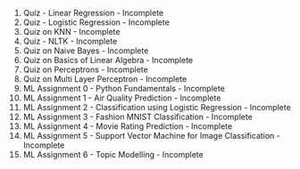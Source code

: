 01. Quiz - Linear Regression - Incomplete
02. Quiz - Logistic Regression - Incomplete
03. Quiz on KNN - Incomplete
04. Quiz - NLTK - Incomplete
05. Quiz on Naive Bayes - Incomplete
06. Quiz on Basics of Linear Algebra - Incomplete
07. Quiz on Perceptrons - Incomplete
08. Quiz on Multi Layer Perceptron - Incomplete
09. ML Assignment 0 - Python Fundamentals - Incomplete
10. ML Assignment 1 - Air Quality Prediction - Incomplete
11. ML Assignment 2 - Classification using Logistic Regression - Incomplete
12. ML Assignment 3 - Fashion MNIST Classification - Incomplete
13. ML Assignment 4 - Movie Rating Prediction - Incomplete
14. ML Assignment 5 - Support Vector Machine for Image Classification - Incomplete
15. ML Assignment 6 - Topic Modelling - Incomplete
